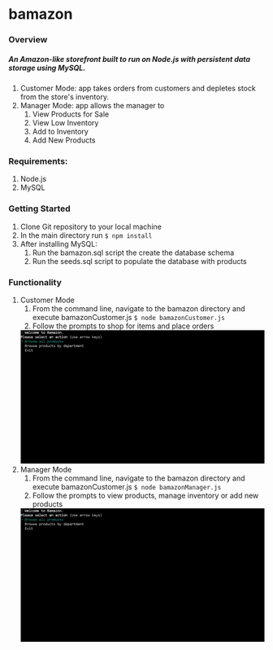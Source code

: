 # bamazon

### Overview

##### An Amazon-like storefront built to run on Node.js with persistent data storage using MySQL.  

1. Customer Mode: app takes orders from customers and depletes stock from the store's inventory.
2. Manager Mode: app allows the manager to 
    1. View Products for Sale
    2. View Low Inventory
    3. Add to Inventory
    4. Add New Products



### Requirements: 
1. Node.js
2. MySQL

### Getting Started
1. Clone Git repository to your local machine
2. In the main directory run ```$ npm install```
3. After installing MySQL:
    1. Run the bamazon.sql script the create the database schema
    2. Run the seeds.sql script to populate the database with products

### Functionality

1. Customer Mode
    1. From the command line, navigate to the bamazon directory and execute bamazonCustomer.js
    ```$ node bamazonCustomer.js```
    2. Follow the prompts to shop for items and place orders
    <img src="screenshots/bamazon_customer.gif?raw=true" alt="Customer Order" width="600px" />
2. Manager Mode
    1. From the command line, navigate to the bamazon directory and execute bamazonCustomer.js
    ```$ node bamazonManager.js```
    2. Follow the prompts to view products, manage inventory or add new products
    <img src="screenshots/bamazon_customer.gif?raw=true" alt="Customer Order" width="600px" />

